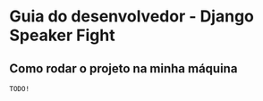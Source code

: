 # Guia do desenvolvedor - Django Speaker Fight

## Como rodar o projeto na minha máquina

```
TODO!
```
